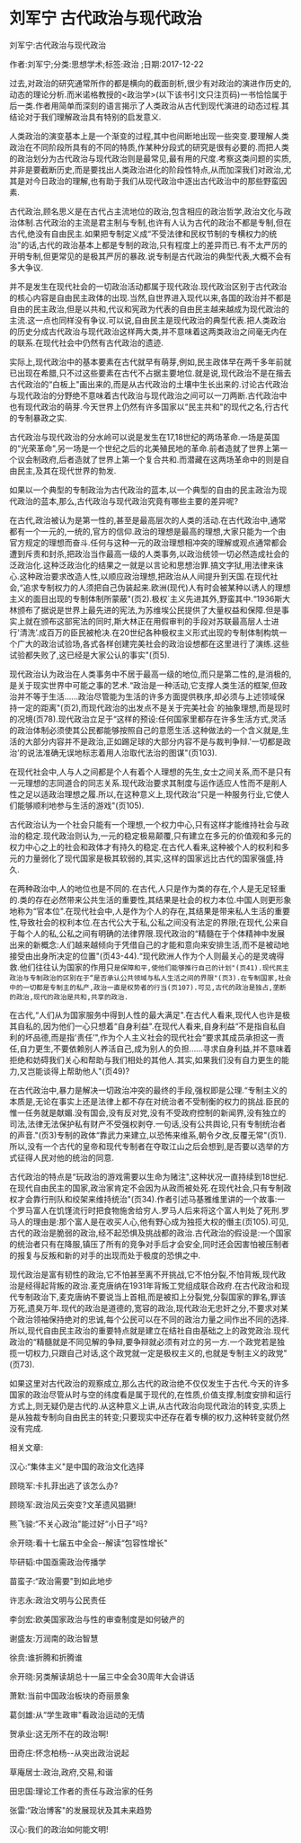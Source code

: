 # 刘军宁  古代政治与现代政治    
    
刘军宁:古代政治与现代政治    
作者:刘军宁;分类:思想学术;标签:政治 ;日期:2017-12-22    
过去,对政治的研究通常所作的都是横向的截面剖析,很少有对政治的演进作历史的,动态的理论分析.而米诺格教授的<政治学>(以下该书引文只注页码)一书恰恰属于后一类.作者用简单而深刻的语言揭示了人类政治从古代到现代演进的动态过程.其结论对于我们理解政治具有特别的启发意义.    
人类政治的演变基本上是一个渐变的过程,其中也间断地出现一些突变.要理解人类政治在不同阶段所具有的不同的特质,作某种分段式的研究是很有必要的.而把人类的政治划分为古代政治与现代政治则是最常见,最有用的尺度.考察这类问题的实质,并非是要截断历史,而是要找出人类政治进化的阶段性特点,从而加深我们对政治,尤其是对今日政治的理解,也有助于我们从现代政治中逐出古代政治中的那些野蛮因素.    
古代政治,顾名思义是在古代占主流地位的政治,包含相应的政治哲学,政治文化与政治体制.古代政治的主流是君主制与专制,也许有人认为古代的政治不都是专制,但在古代,绝没有自由民主.如果把专制定义成“不受法律和民权节制的专横权力的统治"的话,古代的政治基本上都是专制的政治,只有程度上的差异而已.有不太严厉的开明专制,但更常见的是极其严厉的暴政.说专制是古代政治的典型代表,大概不会有多大争议.    
并不是发生在现代社会的一切政治活动都属于现代政治.现代政治区别于古代政治的核心内容是自由民主政体的出现.当然,自世界进入现代以来,各国的政治并不都是自由的民主政治,但是以共和,代议和宪政为代表的自由民主越来越成为现代政治的主流.这一点也同样没有争议.可以说,自由民主是现代政治的典型代表.把人类政治的历史分成古代政治与现代政治这样两大类,并不意味着这两类政治之间毫无内在的联系.在现代社会中仍然有古代政治的遗迹.    
实际上,现代政治中的基本要素在古代就早有萌芽,例如,民主政体早在两千多年前就已出现在希腊,只不过这些要素在古代不占据主要地位.就是说,现代政治不是在揩去古代政治的“白板上"画出来的,而是从古代政治的土壤中生长出来的.讨论古代政治与现代政治的分野绝不意味着古代政治与现代政治之间可以一刀两断.古代政治中也有现代政治的萌芽.今天世界上仍然有许多国家以“民主共和"的现代之名,行古代的专制暴政之实.    
古代政治与现代政治的分水岭可以说是发生在17,18世纪的两场革命.一场是英国的“光荣革命",另一场是一个世纪之后的北美殖民地的革命.前者造就了世界上第一个议会制政府,后者造就了世界上第一个复合共和.而潜藏在这两场革命中的则是自由民主,及其在现代世界的勃发.    
如果以一个典型的专制政治为古代政治的蓝本,以一个典型的自由的民主政治为现代政治的蓝本,那么,古代政治与现代政治究竟有哪些主要的差异呢?    
在古代,政治被认为是第一性的,甚至是最高层次的人类的活动.在古代政治中,通常都有一个一元的,一统的,官方的信仰.政治的理想是最高的理想,大家只能为一个由官方规定的理想而奋斗.任何与这种一元的政治理想相冲突的理解或观点通常都会遭到斥责和封杀,把政治当作最高一级的人类事务,以政治统领一切必然造成社会的泛政治化.这种泛政治化的结果之一就是以言论和思想治罪.搞文字狱,用法律来诛心.这种政治要求改造人性,以顺应政治理想,把政治从人间提升到天国.在现代社会,“追求专制权力的人须把自己伪装起来.欧洲(现代)人有时会被某种以诱人的理想主义的面目出现的专制体制所蒙蔽"(页2).极权`主义先进其外,野蛮其中.“1936斯大林颁布了据说是世界上最先进的宪法,为苏维埃公民提供了大量权益和保障.但是事实上就在颁布这部宪法的同时,斯大林正在用假审判的手段对苏联最高层人士进行'清洗’.成百万的臣民被枪决.在20世纪各种极权主义形式出现的专制体制构筑一个广大的政治试验场,各式各样创建完美社会的政治设想都在这里进行了演练.这些试验都失败了,这已经是大家公认的事实"(页5).    
现代政治认为政治在人类事务中不居于最高一级的地位,而只是第二性的,是消极的,是关于现实世界中可能之事的艺术.“政治是一种活动,它支撑人类生活的框架,但政治并不等于生活......政治尽管能为生活的许多方面提供秩序,却必须与上述领域保持一定的距离"(页2),而现代政治的出发点不是关于完美社会`的抽象理想,而是现时的况境(页78).现代政治立足于“这样的预设:任何国家里都存在许多生活方式,灵活的政治体制必须使其公民都能够按照自己的意愿生活.这种做法的一个含义就是,生活的大部分内容并不是政治,正如踢足球的大部分内容不是与裁判争辩.'一切都是政治’的说法准确无误地标志着用人治取代法治的图谋"(页103).    
在现代社会中,人与人之间都是个人有着个人理想的先生,女士之间关系,而不是只有一元理想的志同道合的同志关系.现代政治要求其制度与运作适应人性而不是削人性之足以适政治理想之履.所以,在这种意义上,现代政治“只是一种服务行业,它使人们能够顺利地参与生活的游戏"(页105).    
古代政治认为一个社会只能有一个理想,一个权力中心,只有这样才能维持社会与政治的稳定.现代政治则认为,一元的稳定极易颠覆,只有建立在多元的价值观和多元的权力中心之上的社会和政体才有持久的稳定.在古代人看来,这种被个人的权利和多元的力量弱化了现代国家是极其软弱的,其实,这样的国家远比古代的国家强盛,持久.    
在两种政治中,人的地位也是不同的.在古代,人只是作为类的存在,个人是无足轻重的.类的存在必然带来公共生活的重要性,其结果是社会的权力本位.中国人则更形象地称为“官本位".在现代社会中,人是作为个人的存在,其结果是带来私人生活的重要性,导致社会的权利本位.在古代公大于私,公私之间没有法定的界限;在现代,公来自于每个人的私,公私之间有明确的法律界限.现代政治的“精髓在于个体精神中发展出来的新概念:人们越来越倾向于凭借自己的才能和意向来安排生活,而不是被动地接受由出身所决定的位置"(页43-44).“现代欧洲人作为个人则最关心的是灵魂得救.他们往往认为国家的作用只`是保障和平,使他们能够推行自己的计划"(页41).现代民主政治与专制政治的区别在于“是否承认公共领域与私人生活之间的界限"(页3).在专制国家,社会中的一切都是专制主的私产,政治一直是权势者的行当(页107).可见,古代的政治是独占,垄断的政治,现代的政治是共和,共享的政治.`    
在古代,“人们从为国家服务中得到人性的最大满足".在古代人看来,现代人也许是极其自私的,因为他们一心只想着“自身利益".在现代人看来,自身利益“不是指自私自利的坏品德,而是指'责任’",作为个人主义社会的现代社会“要求其成员承担这一责任,自力更生,不要依赖别人养活自己,成为别人的负担......寻求自身利益,并不意味着拒绝和妨碍我们关心和帮助与我们相处的其他人.其实,如果我们没有自力更生的能力,又岂能谈得上帮助他人"(页49)?    
在古代政治中,暴力是解决一切政治冲突的最终的手段,强权即是公理.“专制主义的本质是,无论在事实上还是法律上都不存在对统治者不受制衡的权力的挑战.臣民的惟一任务就是献媚.没有国会,没有反对党,没有不受政府控制的新闻界,没有独立的司法,法律无法保护私有财产不受强权剥夺.一句话,没有公共舆论,只有专制统治者的声音."(页3)专制的政体“靠武力来建立,以恐怖来维系,朝令夕改,反覆无常"(页1).所以,没有一个古代的皇帝和现代专制者在夺取江山之后会想到,是否要以选举的方式征得人民对他的统治的同意.    
古代政治的特点是“玩政治的游戏需要以生命为赌注",这种状况一直持续到18世纪.在现代自由民主的国家,政治家肯定不会因为从政而被处死.在现代社会,只有专制政权才会靠行刑队和绞架来维持统治"(页34).作者引述马基雅维里讲的一个故事:一个罗马富人在饥馑流行时把食物施舍给穷人.罗马人后来将这个富人判处了死刑.罗马人的理由是:那个富人是在收买人心,他有野心成为独揽大权的僭主(页105).可见,古代的政治是脆弱的政治,经不起恐惧及挑战都的政治.古代政治的假设是:一个国家的统治者只有在降服,镇压了所有的竞争对手后才会安全,同时还会因害怕被压制者的报复与反叛和新的对手的出现而处于极度的恐惧之中.    
现代政治是富有韧性的政治,它不怕甚至离不开挑战,它不怕分裂,不怕背叛,现代政治是经得起背叛的政治.麦克唐纳在1931年背叛工党组成联合政府.在古代政治和现代专制政治下,麦克唐纳不要说当上首相,而是被扣上分裂党,分裂国家的罪名,罪该万死,遗臭万年.现代的政治是道德的,宽容的政治,现代政治无忠奸之分,不要求对某个政治领袖保持绝对的忠诚,每个公民可以在不同的政治力量之间作出不同的选择.所以,现代自由民主政治的重要特点就是建立在结社自由基础之上的政党政治.现代政治的“精髓就是不同见解的争辩,要争辩就必须有对立的另一方.一个政党若是独揽一切权力,只跟自己对话,这个政党就一定是极权主义的,也就是专制主义的政党"(页73).    
如果这里对古代政治的观察成立,那么古代的政治绝不仅仅发生于古代.今天的许多国家的政治尽管从时与空的纬度看是属于现代的,在性质,价值支撑,制度安排和运行方式上,则无疑仍是古代的.从这种意义上讲,从古代政治向现代政治的转变,实质上是从独裁专制向自由民主的转变;只要现实中还存在着专横的权力,这种转变就仍然没有完成.    
    
相关文章:    
汉心:“集体主义"是中国的政治文化选择    
顾晓军:卡扎菲出逃了该怎么办?    
顾晓军:政治风云突变?文革遗风猖獗!    
熊飞骏:“不关心政治"能过好“小日子"吗?    
佘开晓:看十七届五中全会--解读“包容性增长"    
毕研韬:中国亟需政治传播学    
苗蛮子:“政治需要"到如此地步    
许志永:政治文明与公民责任    
李剑宏:欧美国家政治与性的审查制度是如何破产的    
谢盛友:万润南的政治智慧    
徐贲:谁折腾和折腾谁    
佘开晓:另类解读胡总十一届三中全会30周年大会讲话    
萧默:当前中国政治板块的奇丽景象    
葛剑雄:从“学生政审"看政治运动的无情    
贺承业:这无所不在的政治啊!    
田奇庄:怀念柏杨--从突出政治说起    
草庵居士:政治,政府,交易,和谐    
田忠国:理论工作者的责任与政治家的任务    
张雷:“政治博客"的发展现状及其未来趋势    
汉心:我们的政治如何能文明!